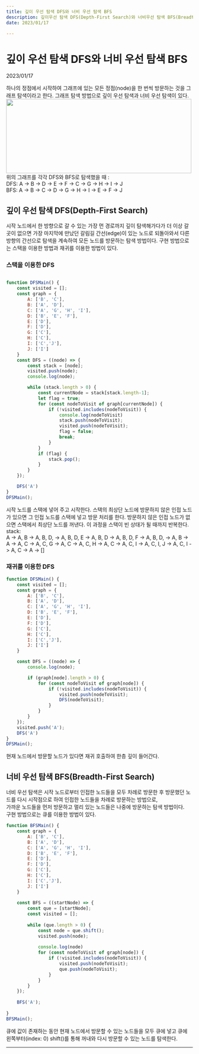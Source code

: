 ```yaml
---
title: 깊이 우선 탐색 DFS와 너비 우선 탐색 BFS
description: 깊이우선 탐색 DFS(Depth-First Search)와 너비우선 탐색 BFS(Breadth-Frist Search)에 대해서
date: 2023/01/17

---
```


# 깊이 우선 탐색 DFS와 너비 우선 탐색 BFS
<div class="flex justify-end text-sm mr-4">2023/01/17</div>  

하나의 정점에서 시작하여 그래프에 있는 모든 정점(node)을 한 번씩 방문하는 것을 그래프 탐색이라고 한다. 그래프 탐색 방법으로 깊이 우선 탐색과 너비 우선 탐색이 있다.
<img src="/algorithms/dfsBfs/1.png" width="500" height="200"/>
위의 그래프를 각각 DFS와 BFS로 탐색했을 때 :  
DFS: A -> B -> D -> E -> F -> C -> G -> H -> I -> J  
BFS: A -> B -> C -> D -> G -> H -> I -> E -> F -> J

## 깊이 우선 탐색 DFS(Depth-First Search)
시작 노드에서 한 방향으로 갈 수 있는 가장 먼 경로까지 깊이 탐색해가다가 더 이상 갈 곳이 없으면 가장 마지막에 만났던 갈림길 간선(edge)이 있는 노드로 되돌아와서 다른 방향의 간선으로 탐색을 계속하여 모든 노드를 방문하는 탐색 방법이다.
구현 방법으로는 스택을 이용한 방법과 재귀를 이용한 방법이 있다.

### 스택을 이용한 DFS
```js

function DFSMain() {
    const visited = [];
    const graph = {
        A: ['B', 'C'],
        B: ['A', 'D'],
        C: ['A', 'G', 'H', 'I'],
        D: ['B', 'E', 'F'],
        E: ['D'],
        F: ['D'],
        G: ['C'],
        H: ['C'],
        I: ['C','J'],
        J: ['I']
    }
    const DFS = ((node) => {
        const stack = [node];
        visited.push(node);
        console.log(node);

        while (stack.length > 0) {
            const currentNode = stack[stack.length-1];
            let flag = true;
            for (const nodeToVisit of graph[currentNode]) {
                if (!visited.includes(nodeToVisit)) {
                    console.log(nodeToVisit)
                    stack.push(nodeToVisit);
                    visited.push(nodeToVisit);
                    flag = false;
                    break;
                }
            }
            if (flag) {
                stack.pop();
            }
        }
    });

    DFS('A')
}
DFSMain();
```
시작 노드를 스택에 넣어 주고 시작한다.
스택의 최상단 노드에 방문하지 않은 인접 노드가 있으면 그 인접 노드를 스택에 넣고 방문 처리를 한다.
방문하지 않은 인접 노드가 없으면 스택에서 최상단 노드를 꺼낸다. 이 과정을 스택이 빈 상태가 될 때까지 반복한다.   
stack:  
A -> A, B -> A, B, D, -> A, B, D, E -> A, B, D -> A, B, D, F -> A, B, D, -> A, B -> A -> A, C -> A, C, G -> A, C -> A, C, H -> A, C -> A, C, I -> A, C, I, J -> A, C, I -> A, C -> A -> \[]


### 재귀를 이용한 DFS
```js
function DFSMain() {
    const visited = [];
    const graph = {
        A: ['B', 'C'],
        B: ['A', 'D'],
        C: ['A', 'G', 'H', 'I'],
        D: ['B', 'E', 'F'],
        E: ['D'],
        F: ['D'],
        G: ['C'],
        H: ['C'],
        I: ['C','J'],
        J: ['I']
    }

    const DFS = ((node) => {
        console.log(node);

        if (graph[node].length > 0) {
            for (const nodeToVisit of graph[node]) {
                if (!visited.includes(nodeToVisit)) {
                    visited.push(nodeToVisit);
                    DFS(nodeToVisit);
                }
            }
        }
    });
    visited.push('A');
    DFS('A')
}
DFSMain();
```
현재 노드에서 방문할 노드가 있다면 재귀 호출하여 한층 깊이 들어간다.


## 너비 우선 탐색 BFS(Breadth-First Search)
너비 우선 탐색은 시작 노드로부터 인접한 노드들을 모두 차례로 방문한 후 방문했던 노드를 다시 시작점으로 하여 인접한 노드들을 차례로 방문하는 방법으로,  
가까운 노드들을 먼저 방문하고 멀리 있는 노드들은 나중에 방문하는 탐색 방법이다.  
구현 방법으로는 큐를 이용한 방법이 있다.
```js
function BFSMain() {
    const graph = {
        A: ['B', 'C'],
        B: ['A', 'D'],
        C: ['A', 'G', 'H', 'I'],
        D: ['B', 'E', 'F'],
        E: ['D'],
        F: ['D'],
        G: ['C'],
        H: ['C'],
        I: ['C','J'],
        J: ['I']
    }
    
    const BFS = ((startNode) => {
        const que = [startNode];
        const visited = [];
    
        while (que.length > 0) {
            const node = que.shift();
            visited.push(node);
    
            console.log(node)
            for (const nodeToVisit of graph[node]) {
                if (!visited.includes(nodeToVisit)) {
                    visited.push(nodeToVisit);
                    que.push(nodeToVisit);
                }
            }
        }
    });
    
    BFS('A');
    
}
BFSMain();
```
큐에 값이 존재하는 동안 현재 노드에서 방문할 수 있는 노드들을 모두 큐에 넣고 큐에 왼쪽부터(index: 0) shift()를 통해 꺼내와 다시 방문할 수 있는 노드를 탐색한다.

---